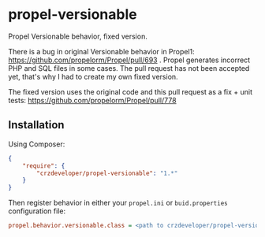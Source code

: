 # propel-versionable
Propel Versionable behavior, fixed version.

There is a bug in original Versionable behavior in Propel1: https://github.com/propelorm/Propel/pull/693 . Propel generates
incorrect PHP and SQL files in some cases. The pull request has not been accepted yet, that's why I had to create my own fixed
version.

The fixed version uses the original code and this pull request as a fix + unit tests: https://github.com/propelorm/Propel/pull/778


Installation
------------
Using Composer:

```json
{
    "require": {
        "crzdeveloper/propel-versionable": "1.*"
    }
}
```

Then register behavior in either your ```propel.ini``` or ```buid.properties```
configuration file:

``` ini
propel.behavior.versionable.class = <path to crzdeveloper/propel-versionable>
```
